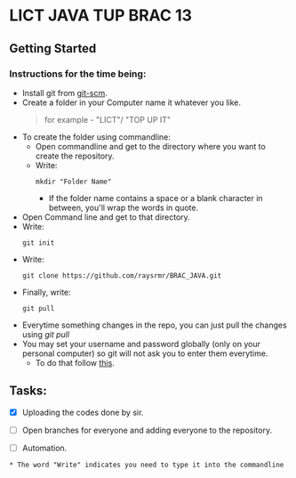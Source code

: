 # LICT JAVA TUP BRAC 13

## Getting Started

### Instructions for the time being:

* Install git from [git-scm](http://git-scm.com/).
* Create a folder in your Computer name it whatever you like.
    > for example - "LICT"/ "TOP UP IT"
* To create the folder using commandline:
  * Open commandline and get to the directory where you want to create the repository.
  * Write: 
    ```
    mkdir "Folder Name"
    ```
    * If the folder name contains a space or a blank character in between, you'll wrap the words in quote.
* Open Command line and get to that directory.
* Write: 
    ```
    git init
    ```
* Write: 
    ```
    git clone https://github.com/raysrmr/BRAC_JAVA.git
    ```
* Finally, write:
    ```
    git pull
    ```
* Everytime something changes in the repo, you can just pull the changes using *git pull*
* You may set your username and password globally (only on your personal computer) so git will not ask you to enter them everytime. 
  * To do that follow [this](https://help.github.com/articles/setting-your-username-in-git/).

## Tasks:
- [x] Uploading the codes done by sir.
- [ ] Open branches for everyone and adding everyone to the repository.
- [ ] Automation.


```
* The word "Write" indicates you need to type it into the commandline
```
